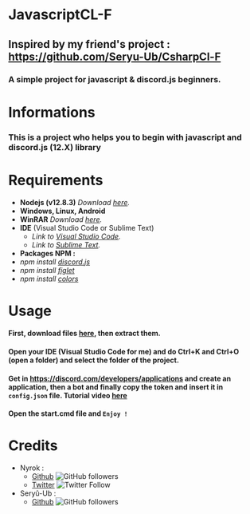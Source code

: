 # JavascriptCL-F
## Inspired by my friend's project : https://github.com/Seryu-Ub/CsharpCl-F
### A simple project for javascript &amp; discord.js beginners.

# Informations
### This is a project who helps you to begin with javascript and discord.js (12.X) library

# Requirements
* **Nodejs (v12.8.3)** *Download [here](https://nodejs.org/en/download/).*
* **Windows, Linux, Android**
* **WinRAR** *Download [here](https://www.win-rar.com/postdownload.html).* 
* **IDE** (Visual Studio Code or Sublime Text)
  * *Link to [Visual Studio Code](https://code.visualstudio.com/Download).*
  * *Link to [Sublime Text](https://www.sublimetext.com/download).*
 * **Packages NPM :**
  * *npm install [discord.js](https://www.npmjs.com/package/discord.js)*
  * *npm install [figlet](https://www.npmjs.com/package/figlet)*
  * *npm install [colors](https://www.npmjs.com/package/colors)*
  
# Usage
#### First, download files [here](https://github.com/Nyrok/JavascriptCL-F/archive/master.zip), then extract them.
#### Open your IDE (Visual Studio Code for me) and do Ctrl+K and Ctrl+O (open a folder) and select the folder of the project.
#### Get in https://discord.com/developers/applications and create an application, then a bot and finally copy the token and insert it in `config.json` file. Tutorial video [here](https://youtu.be/lOhfkVCrxG4)
#### Open the start.cmd file and `Enjoy !`

# Credits
* Nyrok :
  - [Github](https://github.com/Nyrok) ![GitHub followers](https://img.shields.io/github/followers/Nyrok?style=social)
  - [Twitter](https://twitter.com/@Nyrok10) ![Twitter Follow](https://img.shields.io/twitter/follow/Nyrok10?style=social)
* Seryû-Ub :
  - [Github](https://github.com/Seryu-Ub) ![GitHub followers](https://img.shields.io/github/followers/Seryu-Ub?style=social)
